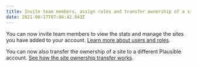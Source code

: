 ```yaml
---
title: Invite team members, assign roles and transfer ownership of a site
date: 2021-06-17T07:04:42.543Z
---
```

You can now invite team members to view the stats and manage the sites you have added to your account. [Learn more about users and roles](https://plausible.io/docs/users-roles).

You can now also transfer the ownership of a site to a different Plausible account. [See how the site ownership transfer works](https://plausible.io/docs/transfer-ownership).

